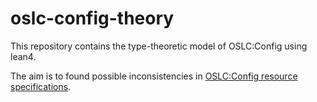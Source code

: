 # oslc-config-theory
This repository contains the type-theoretic model of OSLC:Config using lean4.

The aim is to found possible inconsistencies in [OSLC:Config resource specifications](https://docs.oasis-open-projects.org/oslc-op/config/v1.0/ps01/config-resources.html). 